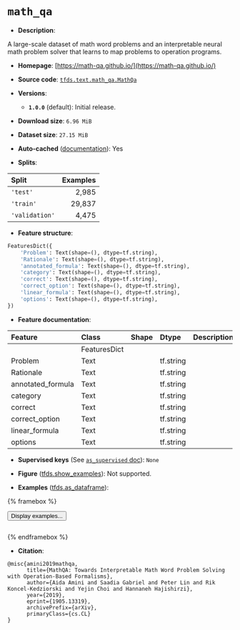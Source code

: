<div itemscope itemtype="http://schema.org/Dataset">
  <div itemscope itemprop="includedInDataCatalog" itemtype="http://schema.org/DataCatalog">
    <meta itemprop="name" content="TensorFlow Datasets" />
  </div>
  <meta itemprop="name" content="math_qa" />
  <meta itemprop="description" content="A large-scale dataset of math word problems and an interpretable neural math problem solver that learns to map problems to operation programs.&#10;&#10;To use this dataset:&#10;&#10;```python&#10;import tensorflow_datasets as tfds&#10;&#10;ds = tfds.load(&#x27;math_qa&#x27;, split=&#x27;train&#x27;)&#10;for ex in ds.take(4):&#10;  print(ex)&#10;```&#10;&#10;See [the guide](https://www.tensorflow.org/datasets/overview) for more&#10;informations on [tensorflow_datasets](https://www.tensorflow.org/datasets).&#10;&#10;" />
  <meta itemprop="url" content="https://www.tensorflow.org/datasets/catalog/math_qa" />
  <meta itemprop="sameAs" content="https://math-qa.github.io/" />
  <meta itemprop="citation" content="@misc{amini2019mathqa,&#10;      title={MathQA: Towards Interpretable Math Word Problem Solving with Operation-Based Formalisms},&#10;      author={Aida Amini and Saadia Gabriel and Peter Lin and Rik Koncel-Kedziorski and Yejin Choi and Hannaneh Hajishirzi},&#10;      year={2019},&#10;      eprint={1905.13319},&#10;      archivePrefix={arXiv},&#10;      primaryClass={cs.CL}&#10;}" />
</div>

# `math_qa`


*   **Description**:

A large-scale dataset of math word problems and an interpretable neural math
problem solver that learns to map problems to operation programs.

*   **Homepage**: [https://math-qa.github.io/](https://math-qa.github.io/)

*   **Source code**:
    [`tfds.text.math_qa.MathQa`](https://github.com/tensorflow/datasets/tree/master/tensorflow_datasets/text/math_qa/math_qa.py)

*   **Versions**:

    *   **`1.0.0`** (default): Initial release.

*   **Download size**: `6.96 MiB`

*   **Dataset size**: `27.15 MiB`

*   **Auto-cached**
    ([documentation](https://www.tensorflow.org/datasets/performances#auto-caching)):
    Yes

*   **Splits**:

Split          | Examples
:------------- | -------:
`'test'`       | 2,985
`'train'`      | 29,837
`'validation'` | 4,475

*   **Feature structure**:

```python
FeaturesDict({
    'Problem': Text(shape=(), dtype=tf.string),
    'Rationale': Text(shape=(), dtype=tf.string),
    'annotated_formula': Text(shape=(), dtype=tf.string),
    'category': Text(shape=(), dtype=tf.string),
    'correct': Text(shape=(), dtype=tf.string),
    'correct_option': Text(shape=(), dtype=tf.string),
    'linear_formula': Text(shape=(), dtype=tf.string),
    'options': Text(shape=(), dtype=tf.string),
})
```

*   **Feature documentation**:

Feature           | Class        | Shape | Dtype     | Description
:---------------- | :----------- | :---- | :-------- | :----------
                  | FeaturesDict |       |           |
Problem           | Text         |       | tf.string |
Rationale         | Text         |       | tf.string |
annotated_formula | Text         |       | tf.string |
category          | Text         |       | tf.string |
correct           | Text         |       | tf.string |
correct_option    | Text         |       | tf.string |
linear_formula    | Text         |       | tf.string |
options           | Text         |       | tf.string |

*   **Supervised keys** (See
    [`as_supervised` doc](https://www.tensorflow.org/datasets/api_docs/python/tfds/load#args)):
    `None`

*   **Figure**
    ([tfds.show_examples](https://www.tensorflow.org/datasets/api_docs/python/tfds/visualization/show_examples)):
    Not supported.

*   **Examples**
    ([tfds.as_dataframe](https://www.tensorflow.org/datasets/api_docs/python/tfds/as_dataframe)):

<!-- mdformat off(HTML should not be auto-formatted) -->

{% framebox %}

<button id="displaydataframe">Display examples...</button>
<div id="dataframecontent" style="overflow-x:auto"></div>
<script>
const url = "https://storage.googleapis.com/tfds-data/visualization/dataframe/math_qa-1.0.0.html";
const dataButton = document.getElementById('displaydataframe');
dataButton.addEventListener('click', async () => {
  // Disable the button after clicking (dataframe loaded only once).
  dataButton.disabled = true;

  const contentPane = document.getElementById('dataframecontent');
  try {
    const response = await fetch(url);
    // Error response codes don't throw an error, so force an error to show
    // the error message.
    if (!response.ok) throw Error(response.statusText);

    const data = await response.text();
    contentPane.innerHTML = data;
  } catch (e) {
    contentPane.innerHTML =
        'Error loading examples. If the error persist, please open '
        + 'a new issue.';
  }
});
</script>

{% endframebox %}

<!-- mdformat on -->

*   **Citation**:

```
@misc{amini2019mathqa,
      title={MathQA: Towards Interpretable Math Word Problem Solving with Operation-Based Formalisms},
      author={Aida Amini and Saadia Gabriel and Peter Lin and Rik Koncel-Kedziorski and Yejin Choi and Hannaneh Hajishirzi},
      year={2019},
      eprint={1905.13319},
      archivePrefix={arXiv},
      primaryClass={cs.CL}
}
```

